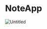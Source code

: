 # NoteApp

![Untitled](https://user-images.githubusercontent.com/85551491/121745538-0e0d2080-cb22-11eb-94a0-748d9d7b6748.png)
